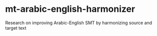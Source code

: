 mt-arabic-english-harmonizer
============================

Research on improving Arabic-English SMT by harmonizing source and target text